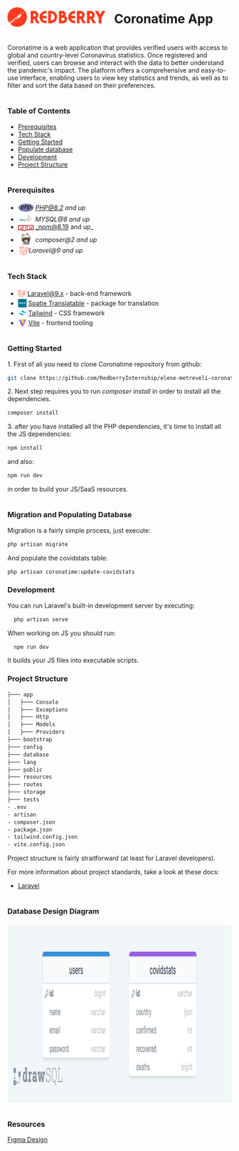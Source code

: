 <div style="display:flex; align-items: center">
  <img src="readme/assets/redberrylogo.svg" alt="logo" width="220" style="margin-right: 20px" />
  <h1 style="position:relative; top: -6px" >Coronatime App</h1>
</div>

Coronatime is a web application that provides verified users with access to global and country-level Coronavirus statistics. Once registered and verified, users can browse and interact with the data to better understand the pandemic's impact. The platform offers a comprehensive and easy-to-use interface, enabling users to view key statistics and trends, as well as to filter and sort the data based on their preferences.

#

### Table of Contents

-   [Prerequisites](#prerequisites)
-   [Tech Stack](#tech-stack)
-   [Getting Started](#getting-started)
-   [Populate database](#migration-and-populating-database)
-   [Development](#development)
-   [Project Structure](#project-structure)

#

### Prerequisites

-   <img src="readme/assets/php.svg" width="35" style="position: relative; top: 4px" /> *PHP@8.2 and up*
-   <img src="readme/assets/mysql.png" width="35" style="position: relative; top: 4px" /> _MYSQL@8 and up_
-   <img src="readme/assets/npm.png" width="35" style="position: relative; top: 4px" /> _npm@8.19 and up\_
-   <img src="readme/assets/composer.png" width="35" style="position: relative; top: 6px" /> _composer@2 and up_
-   <img src="readme/assets/laravel.png" height="21" style="position: relative; top: 6px; left: 4px" /> _Laravel@9 and up_

#

### Tech Stack

-   <img src="readme/assets/laravel.png" height="18" style="position: relative; top: 4px" /> [Laravel@9.x](https://laravel.com/docs/9.x) - back-end framework
-   <img src="readme/assets/spatie.png" height="19" style="position: relative; top: 4px" /> [Spatie Translatable](https://github.com/spatie/laravel-translatable) - package for translation
-   <img src="readme/assets/tailwind.png" height="19" style="position: relative; top: 4px" /> [Tailwind](https://tailwindui.com/) - CSS framework
-   <img src="readme/assets/vite.png" height="19" style="position: relative; top: 4px" /> [Vite](https://vitejs.dev/) - frontend tooling

#

### Getting Started

1\. First of all you need to clone Coronatime repository from github:

```sh
git clone https://github.com/RedberryInternship/elene-metreveli-coronatime.git
```

2\. Next step requires you to run _composer install_ in order to install all the dependencies.

```sh
composer install
```

3\. after you have installed all the PHP dependencies, it's time to install all the JS dependencies:

```sh
npm install
```

and also:

```sh
npm run dev
```

in order to build your JS/SaaS resources.

#

### Migration and Populating Database

Migration is a fairly simple process, just execute:

```sh
php artisan migrate
```

And populate the covidstats table:

```sh
php artisan coronatime:update-covidstats
```

### Development

You can run Laravel's built-in development server by executing:

```sh
  php artisan serve
```

When working on JS you should run:

```sh
  npm run dev
```

It builds your JS files into executable scripts.

### Project Structure

```bash
├─── app
│   ├─── Console
│   ├─── Exceptions
│   ├─── Http
│   ├─── Models
│   ├─── Providers
├─── bootstrap
├─── config
├─── database
├─── lang
├─── public
├─── resources
├─── routes
├─── storage
├─── tests
- .env
- artisan
- composer.json
- package.json
- tailwind.config.json
- vite.config.json
```

Project structure is fairly straitforward (at least for Laravel developers).

For more information about project standards, take a look at these docs:

-   [Laravel](https://laravel.com/docs/9.x/)

#

### Database Design Diagram

<img src="readme/assets/drawSQL-diagram.png" height="400" style="position: relative; top: 4px" />

#

### Resources

[Figma Design](https://www.figma.com/file/O9A950iYrHgZHtBuCtNSY8/Coronatime?node-id=0%3A1)
